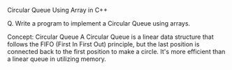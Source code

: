 Circular Queue Using Array in C++

Q. Write a program to implement a Circular Queue using arrays.

Concept: Circular Queue
A Circular Queue is a linear data structure that follows the FIFO (First In First Out) principle, but the last position is connected back to the first position to make a circle. It's more efficient than a linear queue in utilizing memory.

